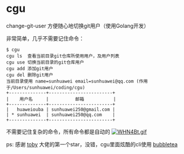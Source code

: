 # cgu
change-git-user 方便随心地切换git用户（使用Golang开发）

非常简单，几乎不需要记住命令：
```shell
$ cgu
cgu ls  查看当前目录git仓库所使用用户，及用户列表
cgu use 切换当前目录的git仓库用户
cgu add 添加git用户
cgu del 删除git用户
当前目录使用 name=sunhuawei email=sunhuawei@qq.com (作用于/Users/sunhuawei/coding/cgu)
+--------------+------------------------+
|    用户名     |          邮箱           |
+--------------+------------------------+
|   huaweiouba | sunhuawei250@gmail.com |
| * sunhuawei  | sunhuawei250@qq.com    |
+--------------+------------------------+
```

不需要记住复杂的命令，所有命令都是自动的
[![WHN4Bt.gif](https://z3.ax1x.com/2021/07/29/WHN4Bt.gif)](https://imgtu.com/i/WHN4Bt)

ps:
感谢 [toby](https://github.com/tob) 大佬的第一个star，没错，cgu里面炫酷的cli使用 [bubbletea](https://github.com/charmbracelet/bubbletea)